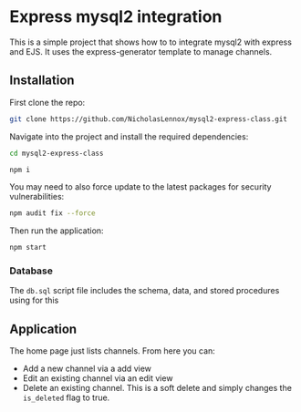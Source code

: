 # Express mysql2 integration
This is a simple project that shows how to to integrate mysql2 with express and EJS. It uses the express-generator template to manage channels.

## Installation

First clone the repo:
```bash
git clone https://github.com/NicholasLennox/mysql2-express-class.git
```

Navigate into the project and install the required dependencies:

```bash
cd mysql2-express-class
```

```bash
npm i 
```

You may need to also force update to the latest packages for security vulnerabilities:

```bash
npm audit fix --force
```

Then run the application:

```bash
npm start
```

### Database

The `db.sql` script file includes the schema, data, and stored procedures using for this 

## Application

The home page just lists channels. From here you can:

- Add a new channel via a add view
- Edit an existing channel via an edit view
- Delete an existing channel. This is a soft delete and simply changes the `is_deleted` flag to true.  